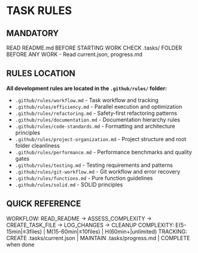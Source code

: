 # TASK RULES

## MANDATORY
READ README.md BEFORE STARTING WORK
CHECK .tasks/ FOLDER BEFORE ANY WORK - Read current.json, progress.md

## RULES LOCATION
**All development rules are located in the `.github/rules/` folder:**
- `.github/rules/workflow.md` - Task workflow and tracking
- `.github/rules/efficiency.md` - Parallel execution and optimization  
- `.github/rules/refactoring.md` - Safety-first refactoring patterns
- `.github/rules/documentation.md` - Documentation hierarchy rules
- `.github/rules/code-standards.md` - Formatting and architecture principles
- `.github/rules/project-organization.md` - Project structure and root folder cleanliness
- `.github/rules/performance.md` - Performance benchmarks and quality gates
- `.github/rules/testing.md` - Testing requirements and patterns
- `.github/rules/git-workflow.md` - Git workflow and error recovery
- `.github/rules/functions.md` - Pure function guidelines
- `.github/rules/solid.md` - SOLID principles

## QUICK REFERENCE
WORKFLOW: READ_README → ASSESS_COMPLEXITY → CREATE_TASK_FILE → LOG_CHANGES → CLEANUP
COMPLEXITY: E(5-15min|≤3files) | M(15-60min|≤10files) | H(60min+|unlimited)
TRACKING: CREATE .tasks/current.json | MAINTAIN .tasks/progress.md | COMPLETE when done 